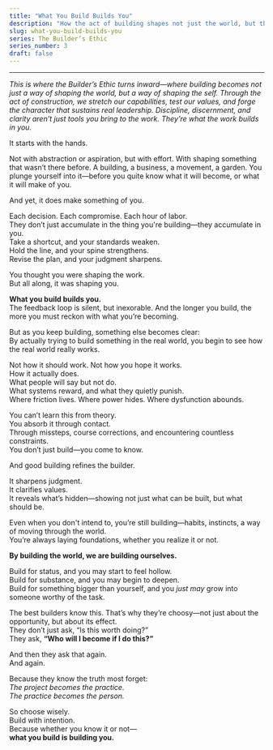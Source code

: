 ```yaml
---
title: "What You Build Builds You"
description: "How the act of building shapes not just the world, but the builder. On discipline, clarity, and transformation through contact."
slug: what-you-build-builds-you
series: The Builder’s Ethic
series_number: 3
draft: false
---
```


---
*This is where the Builder’s Ethic turns inward—where building becomes not just a way of shaping the world, but a way of shaping the self. Through the act of construction, we stretch our capabilities, test our values, and forge the character that sustains real leadership. Discipline, discernment, and clarity aren’t just tools you bring to the work. They’re what the work builds in you.*

It starts with the hands.

Not with abstraction or aspiration, but with effort. With shaping something that wasn’t there before. A building, a business, a movement, a garden. You plunge yourself into it—before you quite know what it will become, or what it will make of you.

And yet, it does make something of you.

Each decision. Each compromise. Each hour of labor.  
They don’t just accumulate in the thing you're building—they accumulate in you.  
Take a shortcut, and your standards weaken.  
Hold the line, and your spine strengthens.  
Revise the plan, and your judgment sharpens.

You thought you were shaping the work.  
But all along, it was shaping you.

**What you build builds you.**  
The feedback loop is silent, but inexorable. And the longer you build, the more you must reckon with what you’re becoming.

But as you keep building, something else becomes clear:  
By actually trying to build something in the real world, you begin to see how the real world really works.

Not how it should work. Not how you hope it works.  
How it actually does.  
What people will say but not do.  
What systems reward, and what they quietly punish.  
Where friction lives. Where power hides. Where dysfunction abounds.

You can’t learn this from theory.  
You absorb it through contact.  
Through missteps, course corrections, and encountering countless constraints.  
You don’t just build—you come to know.

And good building refines the builder.

It sharpens judgment.  
It clarifies values.  
It reveals what’s hidden—showing not just what can be built, but what should be.

Even when you don't intend to, you’re still building—habits, instincts, a way of moving through the world.  
You’re always laying foundations, whether you realize it or not.

**By building the world, we are building ourselves.**

Build for status, and you may start to feel hollow.  
Build for substance, and you may begin to deepen.  
Build for something bigger than yourself, and you *just may* grow into someone worthy of the task.

The best builders know this. That’s why they’re choosy—not just about the opportunity, but about its effect.  
They don’t just ask, “Is this worth doing?”  
They ask, **“Who will I become if I do this?”**

And then they ask that again.  
And again.

Because they know the truth most forget:  
*The project becomes the practice.*  
*The practice becomes the person.*

So choose wisely.  
Build with intention.  
Because whether you know it or not—  
**what you build is building you.**
